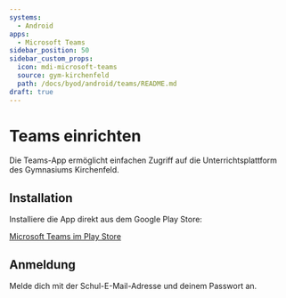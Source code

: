 ```yaml
---
systems:
  - Android
apps:
  - Microsoft Teams
sidebar_position: 50
sidebar_custom_props:
  icon: mdi-microsoft-teams
  source: gym-kirchenfeld
  path: /docs/byod/android/teams/README.md
draft: true
---
```


# Teams einrichten



Die Teams-App ermöglicht einfachen Zugriff auf die Unterrichtsplattform des Gymnasiums Kirchenfeld.

## Installation

Installiere die App direkt aus dem Google Play Store:

[Microsoft Teams im Play Store](https://play.google.com/store/apps/details?id=com.microsoft.teams)

## Anmeldung

Melde dich mit der Schul-E-Mail-Adresse und deinem Passwort an.
